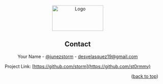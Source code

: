 <!-- Improved compatibility of back to top link: See: https://github.com/othneildrew/Best-README-Template/pull/73 -->
<a name="readme-top"></a>
<!--
*** Thanks for checking out the Best-README-Template. If you have a suggestion
*** that would make this better, please fork the repo and create a pull request
*** or simply open an issue with the tag "enhancement".
*** Don't forget to give the project a star!
*** Thanks again! Now go create something AMAZING! :D
-->


<!-- PROJECT SHIELDS -->
<!--
*** I'm using markdown "reference style" links for readability.
*** Reference links are enclosed in brackets [ ] instead of parentheses ( ).
*** See the bottom of this document for the declaration of the reference variables
*** for contributors-url, forks-url, etc. This is an optional, concise syntax you may use.
*** https://www.markdownguide.org/basic-syntax/#reference-style-links
-->

<!-- PROJECT LOGO -->
<br />
<div align="center">
  <a href="https://github.com/st0rmmv">
    <img src="https://stormm.neocities.org/stormh.png" alt="Logo" width="160" height="80">
  </a>

<!-- CONTACT -->
## Contact

Your Name - [@junezstorm](https://twitter.com/junezstorm) - desvelasquez19@gmail.com

Project Link: [https://github.com/storm](https://github.com/st0rmmv)

<p align="right">(<a href="#readme-top">back to top</a>)</p>
